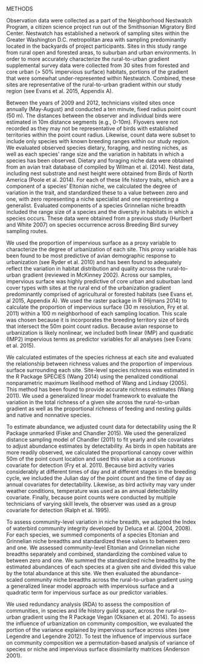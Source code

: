 METHODS

Observation data were collected as a part of the Neighborhood Nestwatch Program, a citizen science project run out of the Smithsonian Migratory Bird Center. Nestwatch has established a network of sampling sites within the Greater Washington D.C. metropolitan area with sampling predominantly located in the backyards of project participants. Sites in this study range from rural open and forested areas, to suburban and urban environments. In order to more accurately characterize the rural-to-urban gradient supplemental survey data were collected from 30 sites from forested and core urban (> 50% impervious surface) habitats, portions of the gradient that were somewhat under-represented within Nestwatch. Combined, these sites are representative of the rural-to-urban gradient within our study region (see Evans et al. 2015, Appendix A).

Between the years of 2009 and 2012, technicians visited sites once annually (May-August) and conducted a ten minute, fixed radius point count (50 m). The distances between the observer and individual birds were estimated in 10m distance segments (e.g., 0-10m). Flyovers were not recorded as they may not be representative of birds with established territories within the point count radius. Likewise, count data were subset to include only species with known breeding ranges within our study region.
We evaluated observed species dietary, foraging, and nesting niches, as well as each species’ range size and the variation in habitats in which a species has been observed.  Dietary and foraging niche data were obtained from an avian trait database of compiled by Wilman et al. (2014). Nest data, including nest substrate and nest height were obtained from Birds of North America (Poole et al. 2014). For each of these life history traits, which are a component of a species’ Eltonian niche, we calculated the degree of variation in the trait, and standardized these to a value between zero and one, with zero representing a niche specialist and one representing a generalist. Evaluated components of a species Grinnelian niche breadth included the range size of a species and the diversity in habitats in which a species occurs. These data were obtained from a previous study (Hurlbert and White 2007) on species occurrence across Breeding Bird survey sampling routes.

We used the proportion of impervious surface as a proxy variable to characterize the degree of urbanization of each site. This proxy variable has been found to be most predictive of avian demographic response to urbanization (see Ryder et al. 2010) and has been found to adequately reflect the variation in habitat distribution and quality across the rural-to-urban gradient (reviewed in McKinney 2002). Across our samples, impervious surface was highly predictive of core urban and suburban land cover types with sites at the rural end of the urbanization gradient predominantly comprised of agricultural or forested habitats (see Evans et. al 2015, Appendix A). We used the raster package in R (Hijmans 2014) to calculate the proportion of impervious surface (30 m resolution, Fry et al. 2011) within a 100 m neighborhood of each sampling location. This scale was chosen because it is incorporates the breeding territory size of birds that intersect the 50m point count radius. Because avian response to urbanization is likely nonlinear, we included both linear (IMP) and quadratic (IMP2) impervious terms as predictor variables for all analyses (see Evans et al. 2015). 

We calculated estimates of the species richness at each site and evaluated the relationship between richness values and the proportion of impervious surface surrounding each site. Site-level species richness was estimated in the R Package SPECIES (Wang 2014) using the penalized conditional nonparametric maximum likelihood method of Wang and Lindsay (2005). This method has been found to provide accurate richness estimates (Wang 2011). We used a generalized linear model framework to evaluate the variation in the total richness of a given site across the rural-to-urban gradient as well as the proportional richness of feeding and nesting guilds and native and nonnative species. 

To estimate abundance, we adjusted count data for detectability using the R Package unmarked (Fiske and Chandler 2015). We used the generalized distance sampling model of Chandler (2011) to fit yearly and site covariates to adjust abundance estimates by detectability. As birds in open habitats are more readily observed, we calculated the proportional canopy cover within 50m of the point count location and used this value as a continuous covariate for detection (Fry et al. 2011). Because bird activity varies considerably at different times of day and at different stages in the breeding cycle, we included the Julian day of the point count and the time of day as annual covariates for detectability. Likewise, as bird activity may vary under weather conditions, temperature was used as an annual detectability covariate. Finally, because point counts were conducted by multiple technicians of varying skill levels, the observer was used as a group covariate for detection (Ralph et al. 1995).

To assess community-level variation in niche breadth, we adapted the Index of waterbird community integrity developed by Deluca et al. (2004, 2008). For each species, we summed components of a species Eltonian and Grinnelian niche breadths and standardized these values to between zero and one. We assessed community-level Eltonian and Grinnelian niche breadths separately and combined, standardizing the combined value to between zero and one. We summed the standardized niche breadths by the estimated abundances of each species at a given site and divided this value by the total abundance at this site. We then evaluated the abundance-scaled community niche breadths across the rural-to-urban gradient using a generalized linear model approach with impervious surface and a quadratic term for impervious surface as our predictor variables. 

We used redundancy analysis (RDA) to assess the composition of communities, in species and life history guild space, across the rural-to-urban gradient using the R Package Vegan (Oksanen et al. 2014). To assess the influence of urbanization on community composition, we evaluated the portion of the variance explained by impervious surface across sites (see Legendre and Legendre 2012). To test the influence of impervious surface on community composition we a permutation-based analysis of variance of species or niche and impervious surface dissimilarity matrices  (Anderson 2001).



